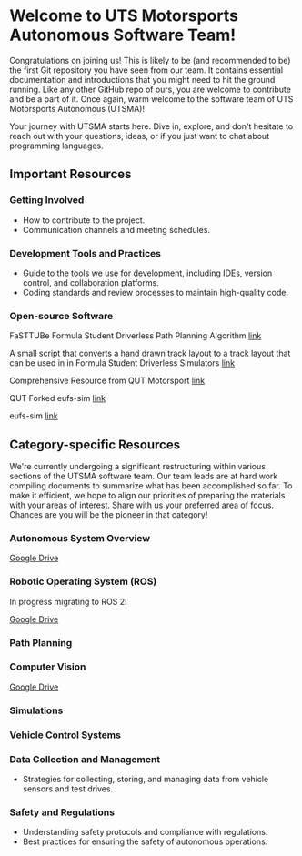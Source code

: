 # Welcome to UTS Motorsports Autonomous Software Team!

Congratulations on joining us! This is likely to be (and recommended to be) the first Git repository you have seen from our team. It contains essential documentation and introductions that you might need to hit the ground running. Like any other GitHub repo of ours, you are welcome to contribute and be a part of it. Once again, warm welcome to the software team of UTS Motorsports Autonomous (UTSMA)!

Your journey with UTSMA starts here. Dive in, explore, and don't hesitate to reach out with your questions, ideas, or if you just want to chat about programming languages. 

## Important Resources

### Getting Involved
- How to contribute to the project.
- Communication channels and meeting schedules.

### Development Tools and Practices
- Guide to the tools we use for development, including IDEs, version control, and collaboration platforms.
- Coding standards and review processes to maintain high-quality code.

### Open-source Software
FaSTTUBe Formula Student Driverless Path Planning Algorithm [link](https://github.com/papalotis/ft-fsd-path-planning)

A small script that converts a hand drawn track layout to a track layout that can be used in in Formula Student Driverless Simulators [link](https://github.com/papalotis/drawing-to-fsd-layout)

Comprehensive Resource from QUT Motorsport [link](https://github.com/QUT-Motorsport)

QUT Forked eufs-sim [link](https://github.com/QUT-Motorsport/eufs_sim)

eufs-sim [link](https://gitlab.com/eufs/eufs_sim)

## Category-specific Resources
We're currently undergoing a significant restructuring within various sections of the UTSMA software team. Our team leads are at hard work compiling documents to summarize what has been accomplished so far. To make it efficient, we hope to align our priorities of preparing the materials with your areas of interest. Share with us your preferred area of focus. Chances are you will be the pioneer in that category!

### Autonomous System Overview
[Google Drive](https://drive.google.com/drive/folders/1ksgJ-Ff40Uwp_a53CNsU_4nPnlklQnhM?usp=drive_link)

### Robotic Operating System (ROS)
In progress migrating to ROS 2! 

[Google Drive](https://drive.google.com/drive/folders/1Xom48hRUlfQoVRsp0umaFlYNcggQWsob?usp=drive_link)

### Path Planning

### Computer Vision
[Google Drive](https://drive.google.com/drive/folders/1eHo876xr0HqshwWCaD4Fv1u5nRigDS7F?usp=drive_link)

### Simulations

### Vehicle Control Systems

### Data Collection and Management
- Strategies for collecting, storing, and managing data from vehicle sensors and test drives.

### Safety and Regulations
- Understanding safety protocols and compliance with regulations.
- Best practices for ensuring the safety of autonomous operations.
